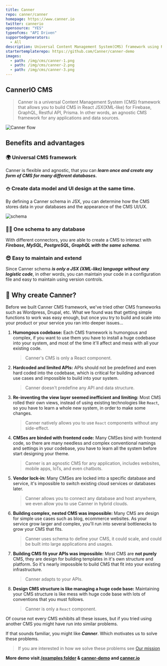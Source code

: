 ```yaml
---
title: Canner
repo: canner/canner
homepage: https://www.canner.io
twitter: cannerio
opensource: "YES"
typeofcms: "API Driven"
supportedgenerators:
  - All
description: Universal Content Management System(CMS) framework using React & Apollo GraphQL. Support Prisma, GraphQL, Firebase and Restful API
startertemplaterepo: https://github.com/Canner/canner-demo
images:
  - path: /img/cms/canner-1.png
  - path: /img/cms/canner-2.png
  - path: /img/cms/canner-3.png
---
```


## CannerIO CMS

> Canner is a universal Content Management System (CMS) framework that allows you to build CMS in React JSX(XML-like) for Firebase, GraphQL, Restful API, Prisma. In other words, an agnostic CMS framework for any applications and data sources.

![Canner flow](https://cdn.canner.io/images/home/flow.gif)

## Benefits and advantages

### 🌍 Universal CMS framework

Canner is flexible and agnostic, that you can **_learn once and create any form of CMS for many different databases._**

### ⛄ Create data model and UI design at the same time.

By defining a Canner schema in JSX, you can determine how the CMS stores data in your databases and the appearance of the CMS UI/UX.

![schema](https://cdn.canner.io/images/home/schema.png)

### 👩‍💻 One schema to any database

With different connectors, you are able to create a CMS to interact with **_Firebase, MySQL, PostgreSQL, GraphQL with the same schema_**.

### 😎 Easy to maintain and extend

Since Canner schema **_is only a JSX (XML-like) language without any logistic code_**, in other words, you can maintain your code in a configuration file and easy to maintain using version controls.

## 🙌 Why create Canner?

Before we built Canner CMS framework, we've tried other CMS frameworks such as Wordpress, Drupal, etc. What we found was that getting simple functions to work was easy enough, but once you try to build and scale into your product or your service you ran into deeper issues...

1. **Humongous codebase:** Each CMS framework is humongous and complex, if you want to use them you have to install a huge codebase into your system, and most of the time it'll affect and mess with all your existing code.
   > Canner's CMS is only a React component.
2. **Hardcoded and limited APIs:** APIs should not be predefined and even hard coded into the codebase, which is critical for building advanced use cases and impossible to build into your system.
   > Canner doesn't predefine any API and data structure.
3. **Re-inventing the view layer seemed inefficient and limiting:** Most CMS rolled their own views, instead of using existing technologies like `React`, so you have to learn a whole new system, in order to make some changes.
   > Canner natively allows you to use `React` components without any side-effect.
4. **CMSes are binded with frontend code:** Many CMSes bind with frontend code, so there are many needless and complex conventional namings and settings in your codebase, you have to learn all the system before start designing your theme.
   > Canner is an agnostic CMS for any application, includes websites, mobile apps, IoTs, and even chatbots.
5. **Vendor lock-in:** Many CMSes are locked into a specific database and service, it's impossible to switch existing cloud services or databases later.
   > Canner allows you to connect any database and host anywhere, we even allow you to use Canner in hybrid clouds.
6. **Building complex, nested CMS was impossible:** Many CMS are design for simple use cases such as blog, ecommerce websites. As your service grow larger and complex, you'll run into several bottlenecks to grow your CMS that fits.
   > Canner uses schema to define your CMS, it could scale, and could be built into large applications and usages.
7. **Building CMS fit your APIs was impossible:** Most CMS are **not purely** CMS, they are design for building templates in it's own structure and platform. So it's nearly impossible to build CMS that fit into your existing infrastructure.
   > Canner adapts to your APIs.
8. **Design CMS structure is like managing a huge code base:** Maintaining your CMS structure is like mess with huge code base with lots of conventions that you must follows.
   > Canner is only a `React` component.

Of course not every CMS exhibits all these issues, but if you tried using another CMS you might have run into similar problems.

If that sounds familiar, you might like **_Canner_**. Which motivates us to solve these problems.

> If you are interested in how we solve these problems see [Our mission](https://www.canner.io/docs/why-mission.html)

**More demo visit [/examples folder](https://github.com/Canner/canner/tree/master/examples) & [canner-demo](https://github.com/Canner/canner-demo) and [canner.io](https://www.canner.io/)**
